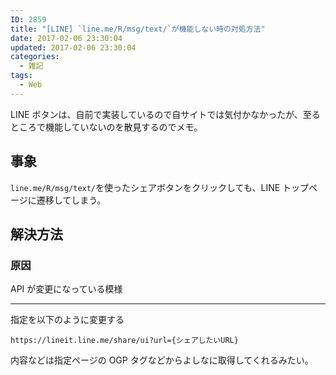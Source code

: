 ```yaml
---
ID: 2859
title: "[LINE] `line.me/R/msg/text/`が機能しない時の対処方法"
date: 2017-02-06 23:30:04
updated: 2017-02-06 23:30:04
categories:
  - 雑記
tags:
  - Web
---
```


LINE ボタンは、自前で実装しているので自サイトでは気付かなかったが、至るところで機能していないのを散見するのでメモ。

<!--more-->

## 事象

`line.me/R/msg/text/`を使ったシェアボタンをクリックしても、LINE トップページに遷移してしまう。

## 解決方法

### 原因

API が変更になっている模様

---

指定を以下のように変更する

```
https://lineit.line.me/share/ui?url={シェアしたいURL}
```

内容などは指定ページの OGP タグなどからよしなに取得してくれるみたい。
